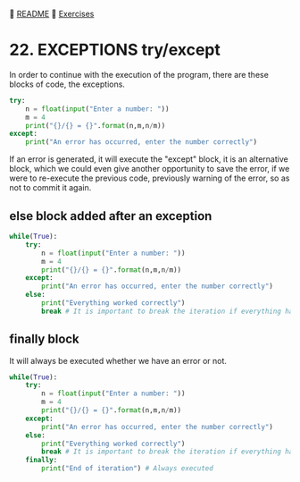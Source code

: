 :page_with_curl: [README](../README_en.md) :pencil: [Exercises](/tests/indicetests.md)

# 22. EXCEPTIONS try/except

In order to continue with the execution of the program, there are these blocks of code, the exceptions.

````python
try:
    n = float(input("Enter a number: "))
    m = 4
    print("{}/{} = {}".format(n,m,n/m))
except:
    print("An error has occurred, enter the number correctly")
````
If an error is generated, it will execute the "except" block, it is an alternative block, which we could even give another opportunity to save the error, 
if we were to re-execute the previous code, previously warning of the error, so as not to commit it again.

## else block added after an exception

````python
while(True):
    try:
        n = float(input("Enter a number: "))
        m = 4
        print("{}/{} = {}".format(n,m,n/m))
    except:
        print("An error has occurred, enter the number correctly")
    else:
        print("Everything worked correctly")
        break # It is important to break the iteration if everything has gone well
````

## finally block

It will always be executed whether we have an error or not.

````python
while(True):
    try:
        n = float(input("Enter a number: "))
        m = 4
        print("{}/{} = {}".format(n,m,n/m))
    except:
        print("An error has occurred, enter the number correctly")
    else:
        print("Everything worked correctly")
        break # It is important to break the iteration if everything has gone well
    finally:
        print("End of iteration") # Always executed
````
